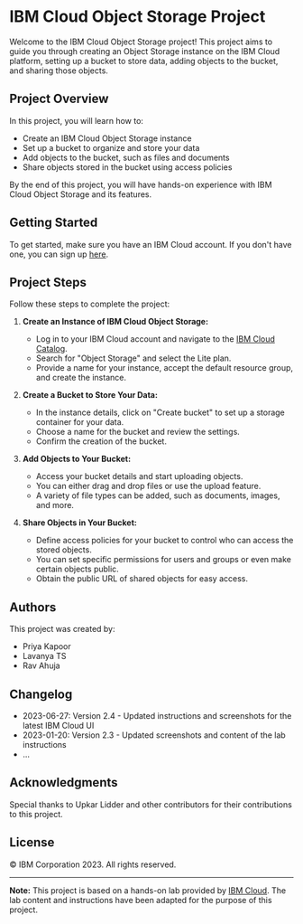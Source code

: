 # IBM Cloud Object Storage Project

Welcome to the IBM Cloud Object Storage project! This project aims to guide you through creating an Object Storage instance on the IBM Cloud platform, setting up a bucket to store data, adding objects to the bucket, and sharing those objects.

## Project Overview

In this project, you will learn how to:
- Create an IBM Cloud Object Storage instance
- Set up a bucket to organize and store your data
- Add objects to the bucket, such as files and documents
- Share objects stored in the bucket using access policies

By the end of this project, you will have hands-on experience with IBM Cloud Object Storage and its features.

## Getting Started

To get started, make sure you have an IBM Cloud account. If you don't have one, you can sign up [here](https://cloud.ibm.com/registration).

## Project Steps

Follow these steps to complete the project:

1. **Create an Instance of IBM Cloud Object Storage:**
   - Log in to your IBM Cloud account and navigate to the [IBM Cloud Catalog](https://cloud.ibm.com/catalog).
   - Search for "Object Storage" and select the Lite plan.
   - Provide a name for your instance, accept the default resource group, and create the instance.

2. **Create a Bucket to Store Your Data:**
   - In the instance details, click on "Create bucket" to set up a storage container for your data.
   - Choose a name for the bucket and review the settings.
   - Confirm the creation of the bucket.

3. **Add Objects to Your Bucket:**
   - Access your bucket details and start uploading objects.
   - You can either drag and drop files or use the upload feature.
   - A variety of file types can be added, such as documents, images, and more.

4. **Share Objects in Your Bucket:**
   - Define access policies for your bucket to control who can access the stored objects.
   - You can set specific permissions for users and groups or even make certain objects public.
   - Obtain the public URL of shared objects for easy access.

## Authors

This project was created by:
- Priya Kapoor
- Lavanya TS
- Rav Ahuja

## Changelog

- 2023-06-27: Version 2.4 - Updated instructions and screenshots for the latest IBM Cloud UI
- 2023-01-20: Version 2.3 - Updated screenshots and content of the lab instructions
- ...

## Acknowledgments

Special thanks to Upkar Lidder and other contributors for their contributions to this project.

## License

© IBM Corporation 2023. All rights reserved.

---

**Note:** This project is based on a hands-on lab provided by [IBM Cloud](https://cloud.ibm.com). The lab content and instructions have been adapted for the purpose of this project.
